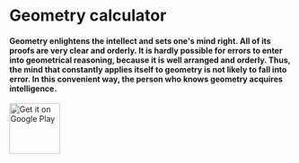 # Geometry calculator

#### Geometry enlightens the intellect and sets one's mind right. All of its proofs are very clear and orderly. It is hardly possible for errors to enter into geometrical reasoning, because it is well arranged and orderly. Thus, the mind that constantly applies itself to geometry is not likely to fall into error. In this convenient way, the person who knows geometry acquires intelligence.

<a href="https://play.google.com/store/apps/details?id=uz.javokhirdev.geometrycalculator" target="_blank"><img src="https://play.google.com/intl/en_us/badges/images/generic/en-play-badge.png" alt="Get it on Google Play" height="90"/></a>
